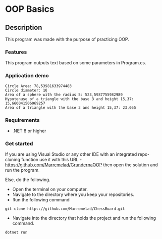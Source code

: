 # OOP Basics

## Description
This program was made with the purpose of practicing OOP.

### Features
This program outputs text based on some parameters in Program.cs.

### Application demo
```console
Circle Area: 78,53981633974483
Circle diameter: 10
Area of a sphere with the radius 5: 523,5987755982989
Hypotenuse of a triangle with the base 3 and height 15,37: 15,660041506969257
Area of a triangle with the base 3 and height 15,37: 23,055
```

### Requirements
* .NET 8 or higher

### Get started
If you are using Visual Studio or any other IDE with an integrated repo-cloning function use it with this URL - https://github.com/Marremelad/GrundernaOOP 
then open the solution and run the program.

Else, do the following.
* Open the terminal on your computer.
* Navigate to the directory where you keep your repositories.
* Run the following command
```console
git clone https://github.com/Marremelad/ChessBoard.git        
```
* Navigate into the directory that holds the project and run the following command.
```console
dotnet run
```
